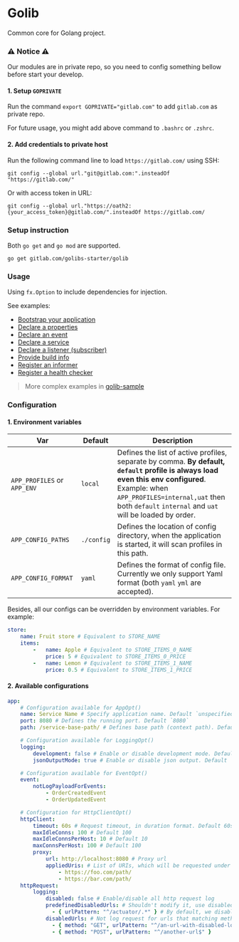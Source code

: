 # Golib

Common core for Golang project.

### ⚠️ **Notice** ⚠️

Our modules are in private repo, so you need to config something bellow before start your develop.

#### 1. Setup `GOPRIVATE`

Run the command `export GOPRIVATE="gitlab.com"` to add `gitlab.com` as private repo.

For future usage, you might add above command to `.bashrc` or `.zshrc`.

#### 2. Add credentials to private host

Run the following command line to load `https://gitlab.com/` using SSH:

```shell
git config --global url."git@gitlab.com:".insteadOf "https://gitlab.com/"
```

Or with access token in URL:

```shell
git config --global url."https://oath2:{your_access_token}@gitlab.com/".insteadOf https://gitlab.com/
```

### Setup instruction

Both `go get` and `go mod` are supported.

```shell
go get gitlab.com/golibs-starter/golib
```

### Usage

Using `fx.Option` to include dependencies for injection.

See examples:

- [Bootstrap your application](./example/bootstrap.go)
- [Declare a properties](./example/sample_properties.go)
- [Declare an event](./example/sample_event.go)
- [Declare a service](./example/sample_service.go)
- [Declare a listener (subscriber)](./example/sample_listener.go)
- [Provide build info](./example/samle_build_info.go)
- [Register an informer](./example/sample_informer.go)
- [Register a health checker](./example/sample_health_checker.go)

> More complex examples in [golib-sample](https://gitlab.com/golibs-starter/golib-sample)

### Configuration

#### 1. Environment variables

| Var                         | Default    | Description                                                                                                                                                                                                                                          |
|-----------------------------|------------|------------------------------------------------------------------------------------------------------------------------------------------------------------------------------------------------------------------------------------------------------|
| `APP_PROFILES` or `APP_ENV` | `local`    | Defines the list of active profiles, separate by comma. **By default, `default` profile is always load even this env configured**. <br/> Example: when `APP_PROFILES=internal,uat` then both `default` `internal` and `uat` will be loaded by order. |
| `APP_CONFIG_PATHS`          | `./config` | Defines the location of config directory, when the application is started, it will scan profiles in this path.                                                                                                                                       |
| `APP_CONFIG_FORMAT`         | `yaml`     | Defines the format of config file. Currently we only support Yaml format (both `yaml` `yml` are accepted).                                                                                                                                           |

Besides, all our configs can be overridden by environment variables. For example:

```yaml
store:
    name: Fruit store # Equivalent to STORE_NAME
    items:
        -   name: Apple # Equivalent to STORE_ITEMS_0_NAME
            price: 5 # Equivalent to STORE_ITEMS_0_PRICE
        -   name: Lemon # Equivalent to STORE_ITEMS_1_NAME
            price: 0.5 # Equivalent to STORE_ITEMS_1_PRICE
```

#### 2. Available configurations

```yaml
app:
    # Configuration available for AppOpt()
    name: Service Name # Specify application name. Default `unspecified`
    port: 8080 # Defines the running port. Default `8080`
    path: /service-base-path/ # Defines base path (context path). Default `/`

    # Configuration available for LoggingOpt()
    logging:
        development: false # Enable or disable development mode. Default `false`
        jsonOutputMode: true # Enable or disable json output. Default `true`

    # Configuration available for EventOpt()
    event:
        notLogPayloadForEvents:
            - OrderCreatedEvent
            - OrderUpdatedEvent

    # Configuration for HttpClientOpt()
    httpClient:
        timeout: 60s # Request timeout, in duration format. Default 60s
        maxIdleConns: 100 # Default 100
        maxIdleConnsPerHost: 10 # Default 10
        maxConnsPerHost: 100 # Default 100
        proxy:
            url: http://localhost:8080 # Proxy url
            appliedUris: # List of URIs, which will be requested under above proxy
                - https://foo.com/path/
                - https://bar.com/path/
    httpRequest:
        logging:
            disabled: false # Enable/disable all http request log
            predefinedDisabledUrls: # Shouldn't modify it, use disabledUrls instead
              - { urlPattern: "^/actuator/.*" } # By default, we disable all actuator requests
            disabledUrls: # Not log request for urls that matching method & url pattern
              - { method: "GET", urlPattern: "^/an-url-with-disabled-log/.*" }
              - { method: "POST", urlPattern: "^/another-url$" }

```
